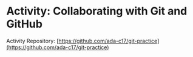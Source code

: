 # Activity: Collaborating with Git and GitHub

Activity Repository: [https://github.com/ada-c17/git-practice](https://github.com/ada-c17/git-practice)